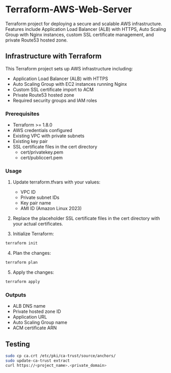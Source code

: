 # Terraform-AWS-Web-Server

Terraform project for deploying a secure and scalable AWS infrastructure. Features include Application Load Balancer (ALB) with HTTPS, Auto Scaling Group with Nginx instances, custom SSL certificate management, and private Route53 hosted zone.

## Infrastructure with Terraform

This Terraform project sets up AWS infrastructure including:
- Application Load Balancer (ALB) with HTTPS
- Auto Scaling Group with EC2 instances running Nginx
- Custom SSL certificate import to ACM
- Private Route53 hosted zone
- Required security groups and IAM roles

### Prerequisites
- Terraform >= 1.8.0
- AWS credentials configured
- Existing VPC with private subnets
- Existing key pair
- SSL certificate files in the cert directory
  - cert/privatekey.pem
  - cert/publiccert.pem

### Usage

1. Update terraform.tfvars with your values:
   - VPC ID
   - Private subnet IDs
   - Key pair name
   - AMI ID (Amazon Linux 2023)

2. Replace the placeholder SSL certificate files in the cert directory with your actual certificates.

3. Initialize Terraform:
```bash
terraform init
```

4. Plan the changes:
```bash
terraform plan
```

5. Apply the changes:
```bash
terraform apply
```

### Outputs
- ALB DNS name
- Private hosted zone ID
- Application URL
- Auto Scaling Group name
- ACM certificate ARN


## Testing
```bash
sudo cp ca.crt /etc/pki/ca-trust/source/anchors/
sudo update-ca-trust extract
curl https://<project_name>.<private_domain>
```
